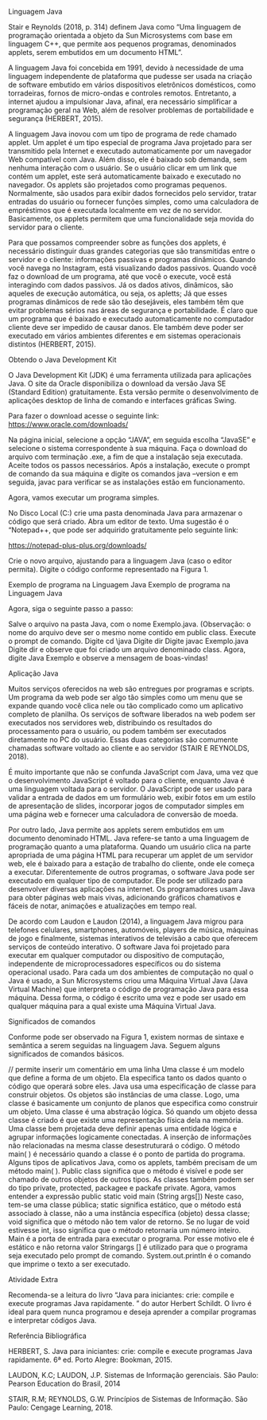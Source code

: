 Linguagem Java

Stair e Reynolds (2018, p. 314) definem Java como “Uma linguagem de programação orientada a objeto da Sun Microsystems com base em linguagem C++, que permite aos pequenos programas, denominados applets, serem embutidos em um documento HTML”.

A linguagem Java foi concebida em 1991, devido à necessidade de uma linguagem independente de plataforma que pudesse ser usada na criação de software embutido em vários dispositivos eletrônicos domésticos, como torradeiras, fornos de micro-ondas e controles remotos. Entretanto, a internet ajudou a impulsionar Java, afinal, era necessário simplificar a programação geral na Web, além de resolver problemas de portabilidade e segurança (HERBERT, 2015).

A linguagem Java inovou com um tipo de programa de rede chamado applet. Um applet é um tipo especial de programa Java projetado para ser transmitido pela Internet e executado automaticamente por um navegador Web compatível com Java. Além disso, ele é baixado sob demanda, sem nenhuma interação com o usuário. Se o usuário clicar em um link que contém um applet, este será automaticamente baixado e executado no navegador. Os applets são projetados como programas pequenos. Normalmente, são usados para exibir dados fornecidos pelo servidor, tratar entradas do usuário ou fornecer funções simples, como uma calculadora de empréstimos que é executada localmente em vez de no servidor. Basicamente, os applets permitem que uma funcionalidade seja movida do servidor para o cliente.

Para que possamos compreender sobre as funções dos applets, é necessário distinguir duas grandes categorias que são transmitidas entre o servidor e o cliente: informações passivas e programas dinâmicos. Quando você navega no Instagram, está visualizando dados passivos. Quando você faz o download de um programa, até que você o execute, você está interagindo com dados passivos. Já os dados ativos, dinâmicos, são aqueles de execução automática, ou seja, os apletts; Já que esses programas dinâmicos de rede são tão desejáveis, eles também têm que evitar problemas sérios nas áreas de segurança e portabilidade. É claro que um programa que é baixado e executado automaticamente no computador cliente deve ser impedido de causar danos. Ele também deve poder ser executado em vários ambientes diferentes e em sistemas operacionais distintos (HERBERT, 2015).

 

Obtendo o Java Development Kit

O Java Development Kit (JDK) é uma ferramenta utilizada para aplicações Java. O site da Oracle disponibiliza o download da versão Java SE (Standard Edition) gratuitamente. Esta versão permite o desenvolvimento de aplicações desktop de linha de comando e interfaces gráficas Swing.

Para fazer o download acesse o seguinte link: https://www.oracle.com/downloads/

Na página inicial, selecione a opção “JAVA”, em seguida escolha “JavaSE” e selecione o sistema correspondente à sua máquina. Faça o download do arquivo com terminação .exe, a fim de que a instalação seja executada. Aceite todos os passos necessários. Após a instalação, execute o prompt de comando da sua máquina e digite os comandos java –version e em seguida, javac para verificar se as instalações estão em funcionamento.

Agora, vamos executar um programa simples.

No Disco Local (C:) crie uma pasta denominada Java para armazenar o código que será criado. Abra um editor de texto. Uma sugestão é o “Notepad++, que pode ser adquirido gratuitamente pelo seguinte link:

https://notepad-plus-plus.org/downloads/

Crie o novo arquivo, ajustando para a linguagem Java (caso o editor permita). Digite o código conforme representado na Figura 1.

Exemplo de programa na Linguagem Java
Exemplo de programa na Linguagem Java

Agora, siga o seguinte passo a passo:

Salve o arquivo na pasta Java, com o nome Exemplo.java. (Observação: o nome do arquivo deve ser o mesmo nome contido em public class.
Execute o prompt de comando.
 Digite cd \java
Digite dir
Digite javac Exemplo.java
Digite dir e observe que foi criado um arquivo denominado class.
Agora, digite Java Exemplo e observe a mensagem de boas-vindas!
 

Aplicação Java

Muitos serviços oferecidos na web são entregues por programas e scripts. Um programa da web pode ser algo tão simples como um menu que se expande quando você clica nele ou tão complicado como um aplicativo completo de planilha. Os serviços de software liberados na web podem ser executados nos servidores web, distribuindo os resultados do processamento para o usuário, ou podem também ser executados diretamente no PC do usuário. Essas duas categorias são comumente chamadas software voltado ao cliente e ao servidor (STAIR E REYNOLDS, 2018).

É muito importante que não se confunda JavaScript com Java, uma vez que o desenvolvimento JavaScript é voltado para o cliente, enquanto Java é uma linguagem voltada para o servidor. O JavaScript pode ser usado para validar a entrada de dados em um formulário web, exibir fotos em um estilo de apresentação de slides, incorporar jogos de computador simples em uma página web e fornecer uma calculadora de conversão de moeda.

Por outro lado, Java permite aos applets serem embutidos em um documento denominado HTML. Java refere-se tanto a uma linguagem de programação quanto a uma plataforma. Quando um usuário clica na parte apropriada de uma página HTML para recuperar um applet de um servidor web, ele é baixado para a estação de trabalho do cliente, onde ele começa a executar. Diferentemente de outros programas, o software Java pode ser executado em qualquer tipo de computador. Ele pode ser utilizado para desenvolver diversas aplicações na internet. Os programadores usam Java para obter páginas web mais vivas, adicionando gráficos chamativos e fáceis de notar, animações e atualizações em tempo real.

De acordo com Laudon e Laudon (2014), a linguagem Java migrou para telefones celulares, smartphones, automóveis, players de música, máquinas de jogo e finalmente, sistemas interativos de televisão a cabo que oferecem serviços de conteúdo interativo.  O software Java foi projetado para executar em qualquer computador ou dispositivo de computação, independente de microprocessadores específicos ou do sistema operacional usado. Para cada um dos ambientes de computação no qual o Java é usado, a Sun Microsystems criou uma Máquina Virtual Java (Java Virtual Machine) que interpreta o código de programação Java para essa máquina. Dessa forma, o código é escrito uma vez e pode ser usado em qualquer máquina para a qual existe uma Máquina Virtual Java.

 

Significados de comandos

Conforme pode ser observado na Figura 1, existem normas de sintaxe e semântica a serem seguidas na linguagem Java. Seguem alguns significados de comandos básicos.

// permite inserir um comentário em uma linha
 Uma classe é um modelo que define a forma de um objeto. Ela especifica tanto os dados quanto o código que operará sobre eles. Java usa uma especificação de classe para construir objetos. Os objetos são instâncias de uma classe. Logo, uma classe é basicamente um conjunto de planos que especifica como construir um objeto. Uma classe é uma abstração lógica. Só quando um objeto dessa classe é criado é que existe uma representação física dela na memória. Uma classe bem projetada deve definir apenas uma entidade lógica e agrupar informações logicamente conectadas. A inserção de informações não relacionadas na mesma classe desestruturará o código.
O método main( ) é necessário quando a classe é o ponto de partida do programa. Alguns tipos de aplicativos Java, como os applets, também precisam de um método main( ).
Public class significa que o método é visível e pode ser chamado de outros objetos de outros tipos.  As classes também podem ser do tipo private, protected, packagee e packafe private.
Agora, vamos entender a expressão public static void main (String args[]) Neste caso, tem-se uma classe pública; static significa estático, que o método está associado à classe, não a uma instância específica (objeto) dessa classe; void significa que o método não tem valor de retorno. Se no lugar de void estivesse int, isso significa que o método retornaria um número inteiro.
 Main é a porta de entrada para executar o programa. Por esse motivo ele é estático e não retorna valor
Stringargs [] é utilizado para que o programa seja executado pelo prompt de comando.
System.out.println é o comando que imprime o texto a ser executado.
 

Atividade Extra

Recomenda-se a leitura do livro “Java para iniciantes: crie: compile e execute programas Java rapidamente. ” do autor Herbert Schildt.  O livro é ideal para quem nunca programou e deseja aprender a compilar programas e interpretar códigos Java.

 

Referência Bibliográfica

HERBERT, S. Java para iniciantes: crie: compile e execute programas Java rapidamente.  6ª ed. Porto Alegre: Bookman, 2015.

 

LAUDON, K.C; LAUDON, J.P. Sistemas de Informação gerenciais. São Paulo: Pearson Education do Brasil, 2014
 

STAIR, R.M; REYNOLDS, G.W. Princípios de Sistemas de Informação. São Paulo: Cengage Learning, 2018.